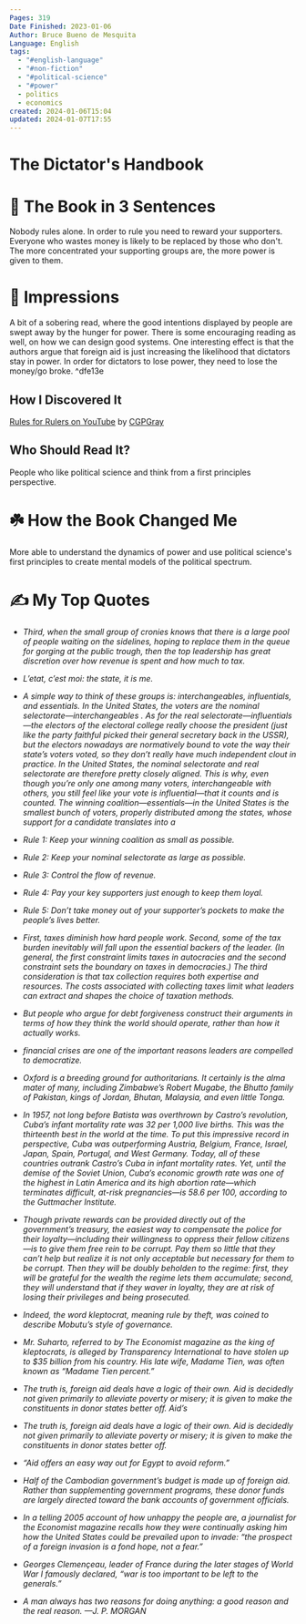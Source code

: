```yaml
---
Pages: 319
Date Finished: 2023-01-06
Author: Bruce Bueno de Mesquita
Language: English
tags:
  - "#english-language"
  - "#non-fiction"
  - "#political-science"
  - "#power"
  - politics
  - economics
created: 2024-01-06T15:04
updated: 2024-01-07T17:55
---
```

# The Dictator's Handbook


# 🚀 The Book in 3 Sentences
Nobody rules alone. In order to rule you need to reward your supporters. Everyone who wastes money is likely to be replaced by those who don't.  The more concentrated your supporting groups are, the more power is given to them. 

# 🎨 Impressions
A bit of a sobering read, where the good intentions displayed by people are swept away by the hunger for power. There is some encouraging reading as well, on how we can design good systems. One interesting effect is that the authors argue that foreign aid is just increasing the likelihood that dictators stay in power. In order for dictators to lose power, they need to lose the money/go broke.  ^dfe13e

## How I Discovered It
[Rules for Rulers on YouTube](https://www.youtube.com/watch?v=rStL7niR7gs&ab_channel=CGPGrey) by [CGPGray](https://www.youtube.com/@CGPGrey) 

## Who Should Read It?
People who like political science and think from a first principles perspective. 

# ☘️ How the Book Changed Me
More able to understand the dynamics of power and use political science's first principles to create mental models of the political spectrum. 

# ✍️ My Top  Quotes

- *Third, when the small group of cronies knows that there is a large pool of people waiting on the sidelines, hoping to replace them in the queue for gorging at the public trough, then the top leadership has great discretion over how revenue is spent and how much to tax.*

- *L’etat, c’est moi: the state, it is me.*

- *A simple way to think of these groups is: interchangeables, influentials, and essentials. In the United States, the voters are the nominal selectorate—interchangeables . As for the real selectorate—influentials—the electors of the electoral college really choose the president (just like the party faithful picked their general secretary back in the USSR), but the electors nowadays are normatively bound to vote the way their state’s voters voted, so they don’t really have much independent clout in practice. In the United States, the nominal selectorate and real selectorate are therefore pretty closely aligned. This is why, even though you’re only one among many voters, interchangeable with others, you still feel like your vote is influential—that it counts and is counted. The winning coalition—essentials—in the United States is the smallest bunch of voters, properly distributed among the states, whose support for a candidate translates into a*

- *Rule 1: Keep your winning coalition as small as possible.*
- *Rule 2: Keep your nominal selectorate as large as possible.*
- *Rule 3: Control the flow of revenue.*
- *Rule 4: Pay your key supporters just enough to keep them loyal.*
- *Rule 5: Don’t take money out of your supporter’s pockets to make the people’s lives better.*

- *First, taxes diminish how hard people work. Second, some of the tax burden inevitably will fall upon the essential backers of the leader. (In general, the first constraint limits taxes in autocracies and the second constraint sets the boundary on taxes in democracies.) The third consideration is that tax collection requires both expertise and resources. The costs associated with collecting taxes limit what leaders can extract and shapes the choice of taxation methods.*

- *But people who argue for debt forgiveness construct their arguments in terms of how they think the world should operate, rather than how it actually works.*

- *financial crises are one of the important reasons leaders are compelled to democratize.*

- *Oxford is a breeding ground for authoritarians. It certainly is the alma mater of many, including Zimbabwe’s Robert Mugabe, the Bhutto family of Pakistan, kings of Jordan, Bhutan, Malaysia, and even little Tonga.*

- *In 1957, not long before Batista was overthrown by Castro’s revolution, Cuba’s infant mortality rate was 32 per 1,000 live births. This was the thirteenth best in the world at the time. To put this impressive record in perspective, Cuba was outperforming Austria, Belgium, France, Israel, Japan, Spain, Portugal, and West Germany. Today, all of these countries outrank Castro’s Cuba in infant mortality rates. Yet, until the demise of the Soviet Union, Cuba’s economic growth rate was one of the highest in Latin America and its high abortion rate—which terminates difficult, at-risk pregnancies—is 58.6 per 100, according to the Guttmacher Institute.*

- *Though private rewards can be provided directly out of the government’s treasury, the easiest way to compensate the police for their loyalty—including their willingness to oppress their fellow citizens—is to give them free rein to be corrupt. Pay them so little that they can’t help but realize it is not only acceptable but necessary for them to be corrupt. Then they will be doubly beholden to the regime: first, they will be grateful for the wealth the regime lets them accumulate; second, they will understand that if they waver in loyalty, they are at risk of losing their privileges and being prosecuted.*

- *Indeed, the word kleptocrat, meaning rule by theft, was coined to describe Mobutu’s style of governance.*

- *Mr. Suharto, referred to by The Economist magazine as the king of kleptocrats, is alleged by Transparency International to have stolen up to $35 billion from his country. His late wife, Madame Tien, was often known as “Madame Tien percent.”*

- *The truth is, foreign aid deals have a logic of their own. Aid is decidedly not given primarily to alleviate poverty or misery; it is given to make the constituents in donor states better off. Aid’s*

- *The truth is, foreign aid deals have a logic of their own. Aid is decidedly not given primarily to alleviate poverty or misery; it is given to make the constituents in donor states better off.*

- *“Aid offers an easy way out for Egypt to avoid reform.”*

- *Half of the Cambodian government’s budget is made up of foreign aid. Rather than supplementing government programs, these donor funds are largely directed toward the bank accounts of government officials.*

- *In a telling 2005 account of how unhappy the people are, a journalist for the Economist magazine recalls how they were continually asking him how the United States could be prevailed upon to invade: “the prospect of a foreign invasion is a fond hope, not a fear.”*

- *Georges Clemençeau, leader of France during the later stages of World War I famously declared, “war is too important to be left to the generals.”*

- *A man always has two reasons for doing anything: a good reason and the real reason. —J. P. MORGAN*
